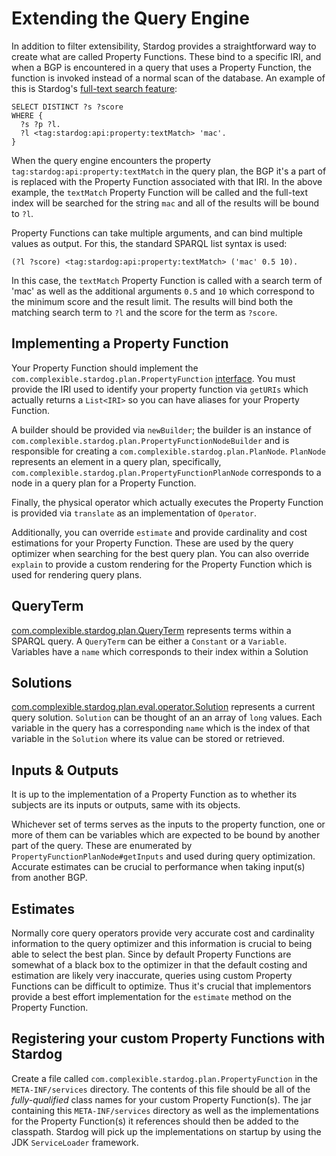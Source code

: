 # Extending the Query Engine

In addition to filter extensibility, Stardog provides a straightforward way to create what are called Property Functions.
These bind to a specific IRI, and when a BGP is encountered in a query that uses a Property Function, the function
is invoked instead of a normal scan of the database. An example of this is Stardog's 
[full-text search feature](http://docs.stardog.com/#_integration_with_sparql):

```sparql
SELECT DISTINCT ?s ?score
WHERE {
  ?s ?p ?l.
  ?l <tag:stardog:api:property:textMatch> 'mac'.
}

```

When the query engine encounters the property `tag:stardog:api:property:textMatch` in the query plan, the BGP it's a 
part of is replaced with the Property Function associated with that IRI. In the above example, the `textMatch` Property
Function will be called and the full-text index will be searched for the string `mac` and all of the results will
be bound to `?l`.

Property Functions can take multiple arguments, and can bind multiple values as output. For this, the standard
SPARQL list syntax is used:

```sparql
(?l ?score) <tag:stardog:api:property:textMatch> ('mac' 0.5 10).
```

In this case, the `textMatch` Property Function is called with a search term of 'mac' as well as the additional 
arguments `0.5` and `10` which correspond to the minimum score and the result limit. The results will bind both the
matching search term to `?l` and the score for the term as `?score`.

## Implementing a Property Function

Your Property Function should implement the `com.complexible.stardog.plan.PropertyFunction` 
[interface](http://docs.stardog.com/java/snarl/com/complexible/stardog/plan/PropertyFunction.html). You must provide
the IRI used to identify your property function via `getURIs` which actually returns a `List<IRI>` so you can have 
aliases for your Property Function.

A builder should be provided via `newBuilder`; the builder is an instance of 
`com.complexible.stardog.plan.PropertyFunctionNodeBuilder` and is responsible for creating a 
`com.complexible.stardog.plan.PlanNode`. `PlanNode` represents an element in a query plan, specifically, 
`com.complexible.stardog.plan.PropertyFunctionPlanNode` corresponds to a node in a query plan for a Property Function.

Finally, the physical operator which actually executes the Property Function is provided via `translate` as an 
implementation of `Operator`.

Additionally, you can override `estimate` and provide cardinality and cost estimations for your Property Function. These
are used by the query optimizer when searching for the best query plan. You can also override `explain` to provide a
custom rendering for the Property Function which is used for rendering query plans.

## QueryTerm

[com.complexible.stardog.plan.QueryTerm](http://docs.stardog.com/java/snarl/com/complexible/stardog/plan/QueryTerm.html)
represents terms within a SPARQL query. A `QueryTerm` can be either a `Constant` or a `Variable`. Variables have a `name`
which corresponds to their index within a Solution 

## Solutions

[com.complexible.stardog.plan.eval.operator.Solution](http://docs.stardog.com/java/snarl/com/complexible/stardog/plan/eval/operator/Solution.html)
represents a current query solution. `Solution` can be thought of an an array of `long` values. Each variable in the 
query has a corresponding `name` which is the index of that variable in the `Solution` where its value can be stored
or retrieved.

## Inputs & Outputs

It is up to the implementation of a Property Function as to whether its subjects are its inputs or outputs, same with 
its objects.

Whichever set of terms serves as the inputs to the property function, one or more of them can be variables which are
expected to be bound by another part of the query. These are enumerated by `PropertyFunctionPlanNode#getInputs` and used
during query optimization. Accurate estimates can be crucial to performance when taking input(s) from another BGP.

## Estimates

Normally core query operators provide very accurate cost and cardinality information to the query optimizer and this 
information is crucial to being able to select the best plan. Since by default Property Functions are somewhat of a 
black box to the optimizer in that the default costing and estimation are likely very inaccurate, queries using
custom Property Functions can be difficult to optimize. Thus it's crucial that implementors provide a best effort
implementation for the `estimate` method on the Property Function.

## Registering your custom Property Functions with Stardog

Create a file called `com.complexible.stardog.plan.PropertyFunction` in the `META-INF/services` directory.
The contents of this file should be all of the *fully-qualified* class names for your custom Property Function(s).  The
jar containing this `META-INF/services` directory as well as the implementations for the Property Function(s) it references 
should then be added to the classpath. Stardog will pick up the implementations on startup by using the 
JDK `ServiceLoader` framework.

